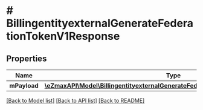 # # BillingentityexternalGenerateFederationTokenV1Response

## Properties

Name | Type | Description | Notes
------------ | ------------- | ------------- | -------------
**mPayload** | [**\eZmaxAPI\Model\BillingentityexternalGenerateFederationTokenV1ResponseMPayload**](BillingentityexternalGenerateFederationTokenV1ResponseMPayload.md) |  |

[[Back to Model list]](../../README.md#models) [[Back to API list]](../../README.md#endpoints) [[Back to README]](../../README.md)
